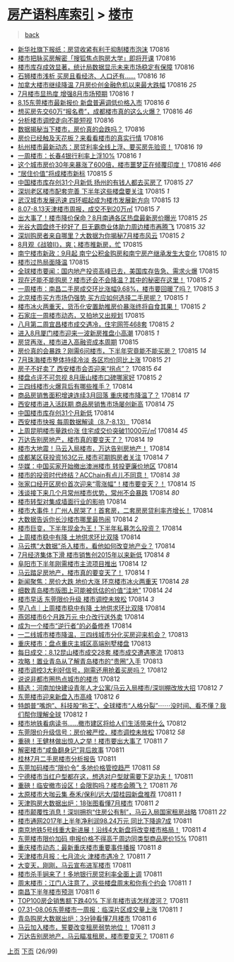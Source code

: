 [房产语料库索引](../../README.md)  > [楼市](楼市.md)
====
> [back](../README.md)

- [新华社旗下报纸：房贷收紧有利于抑制楼市泡沫](http://jkwz.applinzi.com/ittc/7002346567447888912.html#%E6%96%B0%E5%8D%8E%E7%A4%BE%E6%97%97%E4%B8%8B%E6%8A%A5%E7%BA%B8%EF%BC%9A%E6%88%BF%E8%B4%B7%E6%94%B6%E7%B4%A7%E6%9C%89%E5%88%A9%E4%BA%8E%E6%8A%91%E5%88%B6%E6%A5%BC%E5%B8%82%E6%B3%A1%E6%B2%AB) 170816  
- [楼市把脉买房解密「搜狐焦点购房大学」即将开课](http://jkwz.applinzi.com/ittc/7002345536819299345.html#%E6%A5%BC%E5%B8%82%E6%8A%8A%E8%84%89%E4%B9%B0%E6%88%BF%E8%A7%A3%E5%AF%86%E3%80%8C%E6%90%9C%E7%8B%90%E7%84%A6%E7%82%B9%E8%B4%AD%E6%88%BF%E5%A4%A7%E5%AD%A6%E3%80%8D%E5%8D%B3%E5%B0%86%E5%BC%80%E8%AF%BE) 170816  
- [楼市库存成效显著，统计局数据显示未来市场稳定有保障](http://jkwz.applinzi.com/ittc/7002345577399190544.html#%E6%A5%BC%E5%B8%82%E5%BA%93%E5%AD%98%E6%88%90%E6%95%88%E6%98%BE%E8%91%97%EF%BC%8C%E7%BB%9F%E8%AE%A1%E5%B1%80%E6%95%B0%E6%8D%AE%E6%98%BE%E7%A4%BA%E6%9C%AA%E6%9D%A5%E5%B8%82%E5%9C%BA%E7%A8%B3%E5%AE%9A%E6%9C%89%E4%BF%9D%E9%9A%9C) 170816  
- [石狮楼市浅析 买房且看经济、人口还有……](http://jkwz.applinzi.com/ittc/7002341696615220241.html#%E7%9F%B3%E7%8B%AE%E6%A5%BC%E5%B8%82%E6%B5%85%E6%9E%90+%E4%B9%B0%E6%88%BF%E4%B8%94%E7%9C%8B%E7%BB%8F%E6%B5%8E%E3%80%81%E4%BA%BA%E5%8F%A3%E8%BF%98%E6%9C%89%E2%80%A6%E2%80%A6) 170816 *16* 
- [加拿大楼市继续降温 7月房价创金融危机以来最大跌幅](http://jkwz.applinzi.com/ittc/7002341401222972433.html#%E5%8A%A0%E6%8B%BF%E5%A4%A7%E6%A5%BC%E5%B8%82%E7%BB%A7%E7%BB%AD%E9%99%8D%E6%B8%A9+7%E6%9C%88%E6%88%BF%E4%BB%B7%E5%88%9B%E9%87%91%E8%9E%8D%E5%8D%B1%E6%9C%BA%E4%BB%A5%E6%9D%A5%E6%9C%80%E5%A4%A7%E8%B7%8C%E5%B9%85) 170816 *25* 
- [7月楼市显热度 增强8月市场预期](http://jkwz.applinzi.com/ittc/7002336418247214096.html#7%E6%9C%88%E6%A5%BC%E5%B8%82%E6%98%BE%E7%83%AD%E5%BA%A6+%E5%A2%9E%E5%BC%BA8%E6%9C%88%E5%B8%82%E5%9C%BA%E9%A2%84%E6%9C%9F) 170816 *1* 
- [8.15东莞楼市最新报价 新盘普遍调低价格入市](http://jkwz.applinzi.com/ittc/7002336241293722640.html#8.15%E4%B8%9C%E8%8E%9E%E6%A5%BC%E5%B8%82%E6%9C%80%E6%96%B0%E6%8A%A5%E4%BB%B7+%E6%96%B0%E7%9B%98%E6%99%AE%E9%81%8D%E8%B0%83%E4%BD%8E%E4%BB%B7%E6%A0%BC%E5%85%A5%E5%B8%82) 170816 *6* 
- [想买房先交60万“报名费”，成都楼市真的这么火爆？](http://jkwz.applinzi.com/ittc/7002334944557532176.html#%E6%83%B3%E4%B9%B0%E6%88%BF%E5%85%88%E4%BA%A460%E4%B8%87%E2%80%9C%E6%8A%A5%E5%90%8D%E8%B4%B9%E2%80%9D%EF%BC%8C%E6%88%90%E9%83%BD%E6%A5%BC%E5%B8%82%E7%9C%9F%E7%9A%84%E8%BF%99%E4%B9%88%E7%81%AB%E7%88%86%EF%BC%9F) 170816 *46* 
- [分析楼市调控走向不能短视](http://jkwz.applinzi.com/ittc/7002329367399908369.html#%E5%88%86%E6%9E%90%E6%A5%BC%E5%B8%82%E8%B0%83%E6%8E%A7%E8%B5%B0%E5%90%91%E4%B8%8D%E8%83%BD%E7%9F%AD%E8%A7%86) 170816  
- [数据揭秘当下楼市，房价真的会跌吗？](http://jkwz.applinzi.com/ittc/7002326904995316752.html#%E6%95%B0%E6%8D%AE%E6%8F%AD%E7%A7%98%E5%BD%93%E4%B8%8B%E6%A5%BC%E5%B8%82%EF%BC%8C%E6%88%BF%E4%BB%B7%E7%9C%9F%E7%9A%84%E4%BC%9A%E8%B7%8C%E5%90%97%EF%BC%9F) 170816  
- [房价已经触及天花板？来看看楼市的真实行情](http://jkwz.applinzi.com/ittc/7002326904978555921.html#%E6%88%BF%E4%BB%B7%E5%B7%B2%E7%BB%8F%E8%A7%A6%E5%8F%8A%E5%A4%A9%E8%8A%B1%E6%9D%BF%EF%BC%9F%E6%9D%A5%E7%9C%8B%E7%9C%8B%E6%A5%BC%E5%B8%82%E7%9A%84%E7%9C%9F%E5%AE%9E%E8%A1%8C%E6%83%85) 170816  
- [杭州楼市最新动态：房贷利率全线上浮、要买房先验资！](http://jkwz.applinzi.com/ittc/7002315948634407953.html#%E6%9D%AD%E5%B7%9E%E6%A5%BC%E5%B8%82%E6%9C%80%E6%96%B0%E5%8A%A8%E6%80%81%EF%BC%9A%E6%88%BF%E8%B4%B7%E5%88%A9%E7%8E%87%E5%85%A8%E7%BA%BF%E4%B8%8A%E6%B5%AE%E3%80%81%E8%A6%81%E4%B9%B0%E6%88%BF%E5%85%88%E9%AA%8C%E8%B5%84%EF%BC%81) 170816 *19* 
- [一周楼市：长春4银行利率上浮10%](http://jkwz.applinzi.com/ittc/7002093018923140112.html#%E4%B8%80%E5%91%A8%E6%A5%BC%E5%B8%82%EF%BC%9A%E9%95%BF%E6%98%A54%E9%93%B6%E8%A1%8C%E5%88%A9%E7%8E%87%E4%B8%8A%E6%B5%AE10%25) 170816 *1* 
- [这个城市房价30年来暴涨了600倍，楼市噩梦正在倾覆印度！](http://jkwz.applinzi.com/ittc/7002187982013203472.html#%E8%BF%99%E4%B8%AA%E5%9F%8E%E5%B8%82%E6%88%BF%E4%BB%B730%E5%B9%B4%E6%9D%A5%E6%9A%B4%E6%B6%A8%E4%BA%86600%E5%80%8D%EF%BC%8C%E6%A5%BC%E5%B8%82%E5%99%A9%E6%A2%A6%E6%AD%A3%E5%9C%A8%E5%80%BE%E8%A6%86%E5%8D%B0%E5%BA%A6%EF%BC%81) 170816 *466* 
- [“居住价值”将成楼市新标](http://jkwz.applinzi.com/ittc/7002154388276380688.html#%E2%80%9C%E5%B1%85%E4%BD%8F%E4%BB%B7%E5%80%BC%E2%80%9D%E5%B0%86%E6%88%90%E6%A5%BC%E5%B8%82%E6%96%B0%E6%A0%87) 170815 *5* 
- [中国楼市库存创31个月新低 扬州的有钱人都去买房了](http://jkwz.applinzi.com/ittc/7002093936821404689.html#%E4%B8%AD%E5%9B%BD%E6%A5%BC%E5%B8%82%E5%BA%93%E5%AD%98%E5%88%9B31%E4%B8%AA%E6%9C%88%E6%96%B0%E4%BD%8E+%E6%89%AC%E5%B7%9E%E7%9A%84%E6%9C%89%E9%92%B1%E4%BA%BA%E9%83%BD%E5%8E%BB%E4%B9%B0%E6%88%BF%E4%BA%86) 170815 *27* 
- [深圳老区楼市配套完善 下半年这些楼盘要关注](http://jkwz.applinzi.com/ittc/7002086627453961232.html#%E6%B7%B1%E5%9C%B3%E8%80%81%E5%8C%BA%E6%A5%BC%E5%B8%82%E9%85%8D%E5%A5%97%E5%AE%8C%E5%96%84+%E4%B8%8B%E5%8D%8A%E5%B9%B4%E8%BF%99%E4%BA%9B%E6%A5%BC%E7%9B%98%E8%A6%81%E5%85%B3%E6%B3%A8) 170815 *1* 
- [武汉城市发展迅速 四环崛起成为楼市发展新方向](http://jkwz.applinzi.com/ittc/7002084789971321872.html#%E6%AD%A6%E6%B1%89%E5%9F%8E%E5%B8%82%E5%8F%91%E5%B1%95%E8%BF%85%E9%80%9F+%E5%9B%9B%E7%8E%AF%E5%B4%9B%E8%B5%B7%E6%88%90%E4%B8%BA%E6%A5%BC%E5%B8%82%E5%8F%91%E5%B1%95%E6%96%B0%E6%96%B9%E5%90%91) 170815 *13* 
- [8.07-8.13天津楼市周报，成交不到20万㎡](http://jkwz.applinzi.com/ittc/7002068701787194385.html#8.07-8.13%E5%A4%A9%E6%B4%A5%E6%A5%BC%E5%B8%82%E5%91%A8%E6%8A%A5%EF%BC%8C%E6%88%90%E4%BA%A4%E4%B8%8D%E5%88%B020%E4%B8%87%E3%8E%A1) 170815 *7* 
- [出大事了！楼市降价保命？8月南通各区热盘最新房价曝光](http://jkwz.applinzi.com/ittc/7002061215218795536.html#%E5%87%BA%E5%A4%A7%E4%BA%8B%E4%BA%86%EF%BC%81%E6%A5%BC%E5%B8%82%E9%99%8D%E4%BB%B7%E4%BF%9D%E5%91%BD%EF%BC%9F8%E6%9C%88%E5%8D%97%E9%80%9A%E5%90%84%E5%8C%BA%E7%83%AD%E7%9B%98%E6%9C%80%E6%96%B0%E6%88%BF%E4%BB%B7%E6%9B%9D%E5%85%89) 170815 *25* 
- [光谷大圆盘终于挖好了 巨无霸商业体助力周边楼市再腾飞](http://jkwz.applinzi.com/ittc/7002056682728064017.html#%E5%85%89%E8%B0%B7%E5%A4%A7%E5%9C%86%E7%9B%98%E7%BB%88%E4%BA%8E%E6%8C%96%E5%A5%BD%E4%BA%86+%E5%B7%A8%E6%97%A0%E9%9C%B8%E5%95%86%E4%B8%9A%E4%BD%93%E5%8A%A9%E5%8A%9B%E5%91%A8%E8%BE%B9%E6%A5%BC%E5%B8%82%E5%86%8D%E8%85%BE%E9%A3%9E) 170815 *32* 
- [深圳购房者来自哪里？大数据为你揭秘7月楼市风云](http://jkwz.applinzi.com/ittc/7002032961007125521.html#%E6%B7%B1%E5%9C%B3%E8%B4%AD%E6%88%BF%E8%80%85%E6%9D%A5%E8%87%AA%E5%93%AA%E9%87%8C%EF%BC%9F%E5%A4%A7%E6%95%B0%E6%8D%AE%E4%B8%BA%E4%BD%A0%E6%8F%AD%E7%A7%987%E6%9C%88%E6%A5%BC%E5%B8%82%E9%A3%8E%E4%BA%91) 170815 *2* 
- [8月观《战狼Ⅱ》，爽；楼市推新房，忙](http://jkwz.applinzi.com/ittc/7002030140283159568.html#8%E6%9C%88%E8%A7%82%E3%80%8A%E6%88%98%E7%8B%BC%E2%85%A1%E3%80%8B%EF%BC%8C%E7%88%BD%EF%BC%9B%E6%A5%BC%E5%B8%82%E6%8E%A8%E6%96%B0%E6%88%BF%EF%BC%8C%E5%BF%99) 170815  
- [南宁楼市新政：9月起 南宁公积金购房和南宁房产继承发生大变化](http://jkwz.applinzi.com/ittc/7002027952920069136.html#%E5%8D%97%E5%AE%81%E6%A5%BC%E5%B8%82%E6%96%B0%E6%94%BF%EF%BC%9A9%E6%9C%88%E8%B5%B7+%E5%8D%97%E5%AE%81%E5%85%AC%E7%A7%AF%E9%87%91%E8%B4%AD%E6%88%BF%E5%92%8C%E5%8D%97%E5%AE%81%E6%88%BF%E4%BA%A7%E7%BB%A7%E6%89%BF%E5%8F%91%E7%94%9F%E5%A4%A7%E5%8F%98%E5%8C%96) 170815 *10* 
- [楼市过热局面降温](http://jkwz.applinzi.com/ittc/7001998344401191953.html#%E6%A5%BC%E5%B8%82%E8%BF%87%E7%83%AD%E5%B1%80%E9%9D%A2%E9%99%8D%E6%B8%A9) 170815  
- [全球楼市要闻：国内地产投资高峰已去，美国库存告急、需求火爆](http://jkwz.applinzi.com/ittc/7001997180276311056.html#%E5%85%A8%E7%90%83%E6%A5%BC%E5%B8%82%E8%A6%81%E9%97%BB%EF%BC%9A%E5%9B%BD%E5%86%85%E5%9C%B0%E4%BA%A7%E6%8A%95%E8%B5%84%E9%AB%98%E5%B3%B0%E5%B7%B2%E5%8E%BB%EF%BC%8C%E7%BE%8E%E5%9B%BD%E5%BA%93%E5%AD%98%E5%91%8A%E6%80%A5%E3%80%81%E9%9C%80%E6%B1%82%E7%81%AB%E7%88%86) 170815  
- [现在还能不能购房？楼市还会不会降温？其中的秘密在这里！](http://jkwz.applinzi.com/ittc/7001990956134695952.html#%E7%8E%B0%E5%9C%A8%E8%BF%98%E8%83%BD%E4%B8%8D%E8%83%BD%E8%B4%AD%E6%88%BF%EF%BC%9F%E6%A5%BC%E5%B8%82%E8%BF%98%E4%BC%9A%E4%B8%8D%E4%BC%9A%E9%99%8D%E6%B8%A9%EF%BC%9F%E5%85%B6%E4%B8%AD%E7%9A%84%E7%A7%98%E5%AF%86%E5%9C%A8%E8%BF%99%E9%87%8C%EF%BC%81) 170815 *2* 
- [一周楼市：南昌二手房成交环比涨幅9.68%，楼市要回暖了吗？](http://jkwz.applinzi.com/ittc/7001970475851596816.html#%E4%B8%80%E5%91%A8%E6%A5%BC%E5%B8%82%EF%BC%9A%E5%8D%97%E6%98%8C%E4%BA%8C%E6%89%8B%E6%88%BF%E6%88%90%E4%BA%A4%E7%8E%AF%E6%AF%94%E6%B6%A8%E5%B9%859.68%25%EF%BC%8C%E6%A5%BC%E5%B8%82%E8%A6%81%E5%9B%9E%E6%9A%96%E4%BA%86%E5%90%97%EF%BC%9F) 170815 *3* 
- [北京楼市买方市场仍强势 买方应如何选择二手房呢？](http://jkwz.applinzi.com/ittc/7001968204073927696.html#%E5%8C%97%E4%BA%AC%E6%A5%BC%E5%B8%82%E4%B9%B0%E6%96%B9%E5%B8%82%E5%9C%BA%E4%BB%8D%E5%BC%BA%E5%8A%BF+%E4%B9%B0%E6%96%B9%E5%BA%94%E5%A6%82%E4%BD%95%E9%80%89%E6%8B%A9%E4%BA%8C%E6%89%8B%E6%88%BF%E5%91%A2%EF%BC%9F) 170815 *1* 
- [楼市冰火两重天，货币化安置助推房价暴涨终将自食其果！](http://jkwz.applinzi.com/ittc/7001967957536932881.html#%E6%A5%BC%E5%B8%82%E5%86%B0%E7%81%AB%E4%B8%A4%E9%87%8D%E5%A4%A9%EF%BC%8C%E8%B4%A7%E5%B8%81%E5%8C%96%E5%AE%89%E7%BD%AE%E5%8A%A9%E6%8E%A8%E6%88%BF%E4%BB%B7%E6%9A%B4%E6%B6%A8%E7%BB%88%E5%B0%86%E8%87%AA%E9%A3%9F%E5%85%B6%E6%9E%9C%EF%BC%81) 170815 *2* 
- [石家庄一周楼市动态，又拍地又出规划](http://jkwz.applinzi.com/ittc/7001966934772679696.html#%E7%9F%B3%E5%AE%B6%E5%BA%84%E4%B8%80%E5%91%A8%E6%A5%BC%E5%B8%82%E5%8A%A8%E6%80%81%EF%BC%8C%E5%8F%88%E6%8B%8D%E5%9C%B0%E5%8F%88%E5%87%BA%E8%A7%84%E5%88%92) 170815  
- [八月第二周宜昌楼市成交遇冷，住宅网签468套](http://jkwz.applinzi.com/ittc/7001960006839436305.html#%E5%85%AB%E6%9C%88%E7%AC%AC%E4%BA%8C%E5%91%A8%E5%AE%9C%E6%98%8C%E6%A5%BC%E5%B8%82%E6%88%90%E4%BA%A4%E9%81%87%E5%86%B7%EF%BC%8C%E4%BD%8F%E5%AE%85%E7%BD%91%E7%AD%BE468%E5%A5%97) 170815 *2* 
- [进入8月厦门楼市迎来一波新房推盘小高潮](http://jkwz.applinzi.com/ittc/7001959766707143696.html#%E8%BF%9B%E5%85%A58%E6%9C%88%E5%8E%A6%E9%97%A8%E6%A5%BC%E5%B8%82%E8%BF%8E%E6%9D%A5%E4%B8%80%E6%B3%A2%E6%96%B0%E6%88%BF%E6%8E%A8%E7%9B%98%E5%B0%8F%E9%AB%98%E6%BD%AE) 170815 *1* 
- [房贷再涨，楼市进入高融资成本周期](http://jkwz.applinzi.com/ittc/7001959644275409936.html#%E6%88%BF%E8%B4%B7%E5%86%8D%E6%B6%A8%EF%BC%8C%E6%A5%BC%E5%B8%82%E8%BF%9B%E5%85%A5%E9%AB%98%E8%9E%8D%E8%B5%84%E6%88%90%E6%9C%AC%E5%91%A8%E6%9C%9F) 170815  
- [房价真的会暴跌？刚需6问楼市，下半年究竟能不能买房？](http://jkwz.applinzi.com/ittc/7001924889672680464.html#%E6%88%BF%E4%BB%B7%E7%9C%9F%E7%9A%84%E4%BC%9A%E6%9A%B4%E8%B7%8C%EF%BC%9F%E5%88%9A%E9%9C%806%E9%97%AE%E6%A5%BC%E5%B8%82%EF%BC%8C%E4%B8%8B%E5%8D%8A%E5%B9%B4%E7%A9%B6%E7%AB%9F%E8%83%BD%E4%B8%8D%E8%83%BD%E4%B9%B0%E6%88%BF%EF%BC%9F) 170815 *14* 
- [7月珠海楼市整体持续冷淡 各区均价同比上涨](http://jkwz.applinzi.com/ittc/7001920317768074256.html#7%E6%9C%88%E7%8F%A0%E6%B5%B7%E6%A5%BC%E5%B8%82%E6%95%B4%E4%BD%93%E6%8C%81%E7%BB%AD%E5%86%B7%E6%B7%A1+%E5%90%84%E5%8C%BA%E5%9D%87%E4%BB%B7%E5%90%8C%E6%AF%94%E4%B8%8A%E6%B6%A8) 170815 *21* 
- [房子不好卖了 西安楼市会否迎来“拐点”？](http://jkwz.applinzi.com/ittc/7001839559607059472.html#%E6%88%BF%E5%AD%90%E4%B8%8D%E5%A5%BD%E5%8D%96%E4%BA%86+%E8%A5%BF%E5%AE%89%E6%A5%BC%E5%B8%82%E4%BC%9A%E5%90%A6%E8%BF%8E%E6%9D%A5%E2%80%9C%E6%8B%90%E7%82%B9%E2%80%9D%EF%BC%9F) 170815 *64* 
- [楼盘点评不可忽视 8月唐山楼市口碑哪家好](http://jkwz.applinzi.com/ittc/7001811944397603857.html#%E6%A5%BC%E7%9B%98%E7%82%B9%E8%AF%84%E4%B8%8D%E5%8F%AF%E5%BF%BD%E8%A7%86+8%E6%9C%88%E5%94%90%E5%B1%B1%E6%A5%BC%E5%B8%82%E5%8F%A3%E7%A2%91%E5%93%AA%E5%AE%B6%E5%A5%BD) 170815 *2* 
- [三四线楼市火爆背后有哪些推手？](http://jkwz.applinzi.com/ittc/7001797681637491729.html#%E4%B8%89%E5%9B%9B%E7%BA%BF%E6%A5%BC%E5%B8%82%E7%81%AB%E7%88%86%E8%83%8C%E5%90%8E%E6%9C%89%E5%93%AA%E4%BA%9B%E6%8E%A8%E6%89%8B%EF%BC%9F) 170814  
- [商品房销售面积增速连续3月回落 重庆楼市降温了？](http://jkwz.applinzi.com/ittc/7001781140988625937.html#%E5%95%86%E5%93%81%E6%88%BF%E9%94%80%E5%94%AE%E9%9D%A2%E7%A7%AF%E5%A2%9E%E9%80%9F%E8%BF%9E%E7%BB%AD3%E6%9C%88%E5%9B%9E%E8%90%BD+%E9%87%8D%E5%BA%86%E6%A5%BC%E5%B8%82%E9%99%8D%E6%B8%A9%E4%BA%86%EF%BC%9F) 170814 *17* 
- [西安楼市进入活跃期 商品房销售市场屡创新高](http://jkwz.applinzi.com/ittc/7001778503098565649.html#%E8%A5%BF%E5%AE%89%E6%A5%BC%E5%B8%82%E8%BF%9B%E5%85%A5%E6%B4%BB%E8%B7%83%E6%9C%9F+%E5%95%86%E5%93%81%E6%88%BF%E9%94%80%E5%94%AE%E5%B8%82%E5%9C%BA%E5%B1%A1%E5%88%9B%E6%96%B0%E9%AB%98) 170814 *75* 
- [中国楼市库存创31个月新低](http://jkwz.applinzi.com/ittc/7001760998137267216.html#%E4%B8%AD%E5%9B%BD%E6%A5%BC%E5%B8%82%E5%BA%93%E5%AD%98%E5%88%9B31%E4%B8%AA%E6%9C%88%E6%96%B0%E4%BD%8E) 170814  
- [西安楼市快报 每周数据解读（8.7-8.13）](http://jkwz.applinzi.com/ittc/7001730133369816081.html#%E8%A5%BF%E5%AE%89%E6%A5%BC%E5%B8%82%E5%BF%AB%E6%8A%A5+%E6%AF%8F%E5%91%A8%E6%95%B0%E6%8D%AE%E8%A7%A3%E8%AF%BB%EF%BC%888.7-8.13%EF%BC%89) 170814  
- [上周昆明楼市量跌价涨 住宅成交价突破11000元/㎡](http://jkwz.applinzi.com/ittc/7001715805967090704.html#%E4%B8%8A%E5%91%A8%E6%98%86%E6%98%8E%E6%A5%BC%E5%B8%82%E9%87%8F%E8%B7%8C%E4%BB%B7%E6%B6%A8+%E4%BD%8F%E5%AE%85%E6%88%90%E4%BA%A4%E4%BB%B7%E7%AA%81%E7%A0%B411000%E5%85%83%2F%E3%8E%A1) 170814 *45* 
- [万达告别房地产，楼市真的要变天了？](http://jkwz.applinzi.com/ittc/7001712725376631825.html#%E4%B8%87%E8%BE%BE%E5%91%8A%E5%88%AB%E6%88%BF%E5%9C%B0%E4%BA%A7%EF%BC%8C%E6%A5%BC%E5%B8%82%E7%9C%9F%E7%9A%84%E8%A6%81%E5%8F%98%E5%A4%A9%E4%BA%86%EF%BC%9F) 170814 *19* 
- [楼市大地震！马云入局楼市，万达告别房地产！](http://jkwz.applinzi.com/ittc/7001709917059417104.html#%E6%A5%BC%E5%B8%82%E5%A4%A7%E5%9C%B0%E9%9C%87%EF%BC%81%E9%A9%AC%E4%BA%91%E5%85%A5%E5%B1%80%E6%A5%BC%E5%B8%82%EF%BC%8C%E4%B8%87%E8%BE%BE%E5%91%8A%E5%88%AB%E6%88%BF%E5%9C%B0%E4%BA%A7%EF%BC%81) 170814  
- [成都某区获投资163亿元 楼市可期购房者关注](http://jkwz.applinzi.com/ittc/7001705542710723600.html#%E6%88%90%E9%83%BD%E6%9F%90%E5%8C%BA%E8%8E%B7%E6%8A%95%E8%B5%84163%E4%BA%BF%E5%85%83+%E6%A5%BC%E5%B8%82%E5%8F%AF%E6%9C%9F%E8%B4%AD%E6%88%BF%E8%80%85%E5%85%B3%E6%B3%A8) 170814 *7* 
- [华媒：中国买家开始撤出澳洲楼市 转投更廉价地区](http://jkwz.applinzi.com/ittc/7001702362832700432.html#%E5%8D%8E%E5%AA%92%EF%BC%9A%E4%B8%AD%E5%9B%BD%E4%B9%B0%E5%AE%B6%E5%BC%80%E5%A7%8B%E6%92%A4%E5%87%BA%E6%BE%B3%E6%B4%B2%E6%A5%BC%E5%B8%82+%E8%BD%AC%E6%8A%95%E6%9B%B4%E5%BB%89%E4%BB%B7%E5%9C%B0%E5%8C%BA) 170814  
- [楼市的投资时代终结？ACChain有点儿不同意！](http://jkwz.applinzi.com/ittc/7001698668800115729.html#%E6%A5%BC%E5%B8%82%E7%9A%84%E6%8A%95%E8%B5%84%E6%97%B6%E4%BB%A3%E7%BB%88%E7%BB%93%EF%BC%9FACChain%E6%9C%89%E7%82%B9%E5%84%BF%E4%B8%8D%E5%90%8C%E6%84%8F%EF%BC%81) 170814 *38* 
- [张家口经开区房价首次迎来“零涨幅”！楼市要变天？！](http://jkwz.applinzi.com/ittc/7001698473387492368.html#%E5%BC%A0%E5%AE%B6%E5%8F%A3%E7%BB%8F%E5%BC%80%E5%8C%BA%E6%88%BF%E4%BB%B7%E9%A6%96%E6%AC%A1%E8%BF%8E%E6%9D%A5%E2%80%9C%E9%9B%B6%E6%B6%A8%E5%B9%85%E2%80%9D%EF%BC%81%E6%A5%BC%E5%B8%82%E8%A6%81%E5%8F%98%E5%A4%A9%EF%BC%9F%EF%BC%81) 170814 *15* 
- [浅谈接下来几个月常州楼市优势，常州不会暴跌](http://jkwz.applinzi.com/ittc/7001696049557931025.html#%E6%B5%85%E8%B0%88%E6%8E%A5%E4%B8%8B%E6%9D%A5%E5%87%A0%E4%B8%AA%E6%9C%88%E5%B8%B8%E5%B7%9E%E6%A5%BC%E5%B8%82%E4%BC%98%E5%8A%BF%EF%BC%8C%E5%B8%B8%E5%B7%9E%E4%B8%8D%E4%BC%9A%E6%9A%B4%E8%B7%8C) 170814 *80* 
- [楼市转型对集成墙面行业的影响](http://jkwz.applinzi.com/ittc/7001689153035830288.html#%E6%A5%BC%E5%B8%82%E8%BD%AC%E5%9E%8B%E5%AF%B9%E9%9B%86%E6%88%90%E5%A2%99%E9%9D%A2%E8%A1%8C%E4%B8%9A%E7%9A%84%E5%BD%B1%E5%93%8D) 170814  
- [楼市大事件！广州人民哭了！首套房，二套房房贷利率齐增长！](http://jkwz.applinzi.com/ittc/7001677928520483856.html#%E6%A5%BC%E5%B8%82%E5%A4%A7%E4%BA%8B%E4%BB%B6%EF%BC%81%E5%B9%BF%E5%B7%9E%E4%BA%BA%E6%B0%91%E5%93%AD%E4%BA%86%EF%BC%81%E9%A6%96%E5%A5%97%E6%88%BF%EF%BC%8C%E4%BA%8C%E5%A5%97%E6%88%BF%E6%88%BF%E8%B4%B7%E5%88%A9%E7%8E%87%E9%BD%90%E5%A2%9E%E9%95%BF%EF%BC%81) 170814  
- [大数据告诉你长沙楼市哪里最热闹](http://jkwz.applinzi.com/ittc/7001674054891996176.html#%E5%A4%A7%E6%95%B0%E6%8D%AE%E5%91%8A%E8%AF%89%E4%BD%A0%E9%95%BF%E6%B2%99%E6%A5%BC%E5%B8%82%E5%93%AA%E9%87%8C%E6%9C%80%E7%83%AD%E9%97%B9) 170814 *2* 
- [楼市巨变，下半年现金为王！下半年私募怎么投资？](http://jkwz.applinzi.com/ittc/7001671078278333457.html#%E6%A5%BC%E5%B8%82%E5%B7%A8%E5%8F%98%EF%BC%8C%E4%B8%8B%E5%8D%8A%E5%B9%B4%E7%8E%B0%E9%87%91%E4%B8%BA%E7%8E%8B%EF%BC%81%E4%B8%8B%E5%8D%8A%E5%B9%B4%E7%A7%81%E5%8B%9F%E6%80%8E%E4%B9%88%E6%8A%95%E8%B5%84%EF%BC%9F) 170814  
- [上周楼市稳中有降 土地供求环比双降](http://jkwz.applinzi.com/ittc/7001656211018351633.html#%E4%B8%8A%E5%91%A8%E6%A5%BC%E5%B8%82%E7%A8%B3%E4%B8%AD%E6%9C%89%E9%99%8D+%E5%9C%9F%E5%9C%B0%E4%BE%9B%E6%B1%82%E7%8E%AF%E6%AF%94%E5%8F%8C%E9%99%8D) 170814  
- [马云携“大数据”杀入楼市，看他如何改变地产业？](http://jkwz.applinzi.com/ittc/7001646947184935952.html#%E9%A9%AC%E4%BA%91%E6%90%BA%E2%80%9C%E5%A4%A7%E6%95%B0%E6%8D%AE%E2%80%9D%E6%9D%80%E5%85%A5%E6%A5%BC%E5%B8%82%EF%BC%8C%E7%9C%8B%E4%BB%96%E5%A6%82%E4%BD%95%E6%94%B9%E5%8F%98%E5%9C%B0%E4%BA%A7%E4%B8%9A%EF%BC%9F) 170814  
- [7月经济集体下滑 楼市销售创2015年以来新低](http://jkwz.applinzi.com/ittc/7001636579372958736.html#7%E6%9C%88%E7%BB%8F%E6%B5%8E%E9%9B%86%E4%BD%93%E4%B8%8B%E6%BB%91+%E6%A5%BC%E5%B8%82%E9%94%80%E5%94%AE%E5%88%9B2015%E5%B9%B4%E4%BB%A5%E6%9D%A5%E6%96%B0%E4%BD%8E) 170814 *8* 
- [阜阳市下半年刚需楼市主流项目推出](http://jkwz.applinzi.com/ittc/7001609847945298961.html#%E9%98%9C%E9%98%B3%E5%B8%82%E4%B8%8B%E5%8D%8A%E5%B9%B4%E5%88%9A%E9%9C%80%E6%A5%BC%E5%B8%82%E4%B8%BB%E6%B5%81%E9%A1%B9%E7%9B%AE%E6%8E%A8%E5%87%BA) 170814 *12* 
- [马云踏足房地产，楼市真的要变天了！](http://jkwz.applinzi.com/ittc/7001621570936898576.html#%E9%A9%AC%E4%BA%91%E8%B8%8F%E8%B6%B3%E6%88%BF%E5%9C%B0%E4%BA%A7%EF%BC%8C%E6%A5%BC%E5%B8%82%E7%9C%9F%E7%9A%84%E8%A6%81%E5%8F%98%E5%A4%A9%E4%BA%86%EF%BC%81) 170814 *1* 
- [新闻聚焦：房价大跌 地价大涨 环京楼市冰火两重天](http://jkwz.applinzi.com/ittc/7001614769214456848.html#%E6%96%B0%E9%97%BB%E8%81%9A%E7%84%A6%EF%BC%9A%E6%88%BF%E4%BB%B7%E5%A4%A7%E8%B7%8C+%E5%9C%B0%E4%BB%B7%E5%A4%A7%E6%B6%A8+%E7%8E%AF%E4%BA%AC%E6%A5%BC%E5%B8%82%E5%86%B0%E7%81%AB%E4%B8%A4%E9%87%8D%E5%A4%A9) 170814 *28* 
- [细数青岛楼市版图上可能被低估的价值“洼地”](http://jkwz.applinzi.com/ittc/7001612960437634065.html#%E7%BB%86%E6%95%B0%E9%9D%92%E5%B2%9B%E6%A5%BC%E5%B8%82%E7%89%88%E5%9B%BE%E4%B8%8A%E5%8F%AF%E8%83%BD%E8%A2%AB%E4%BD%8E%E4%BC%B0%E7%9A%84%E4%BB%B7%E5%80%BC%E2%80%9C%E6%B4%BC%E5%9C%B0%E2%80%9D) 170814 *24* 
- [楼市早话 东莞限价升级 楼市调控未放松](http://jkwz.applinzi.com/ittc/7001608718557643793.html#%E6%A5%BC%E5%B8%82%E6%97%A9%E8%AF%9D+%E4%B8%9C%E8%8E%9E%E9%99%90%E4%BB%B7%E5%8D%87%E7%BA%A7+%E6%A5%BC%E5%B8%82%E8%B0%83%E6%8E%A7%E6%9C%AA%E6%94%BE%E6%9D%BE) 170814 *3* 
- [早八点｜上周楼市稳中有降 土地供求环比双降](http://jkwz.applinzi.com/ittc/7001605554324374544.html#%E6%97%A9%E5%85%AB%E7%82%B9%EF%BD%9C%E4%B8%8A%E5%91%A8%E6%A5%BC%E5%B8%82%E7%A8%B3%E4%B8%AD%E6%9C%89%E9%99%8D+%E5%9C%9F%E5%9C%B0%E4%BE%9B%E6%B1%82%E7%8E%AF%E6%AF%94%E5%8F%8C%E9%99%8D) 170814  
- [燕郊楼市6个月跌万元 中介改行送外卖](http://jkwz.applinzi.com/ittc/7001586031894479888.html#%E7%87%95%E9%83%8A%E6%A5%BC%E5%B8%826%E4%B8%AA%E6%9C%88%E8%B7%8C%E4%B8%87%E5%85%83+%E4%B8%AD%E4%BB%8B%E6%94%B9%E8%A1%8C%E9%80%81%E5%A4%96%E5%8D%96) 170814  
- [成为一个楼市“逆行者“的必备修养](http://jkwz.applinzi.com/ittc/7001584782356775952.html#%E6%88%90%E4%B8%BA%E4%B8%80%E4%B8%AA%E6%A5%BC%E5%B8%82%E2%80%9C%E9%80%86%E8%A1%8C%E8%80%85%E2%80%9C%E7%9A%84%E5%BF%85%E5%A4%87%E4%BF%AE%E5%85%BB) 170814  
- [一二线城市楼市降温，三四线城市分化买房迎来机会？](http://jkwz.applinzi.com/ittc/7001396530408588305.html#%E4%B8%80%E4%BA%8C%E7%BA%BF%E5%9F%8E%E5%B8%82%E6%A5%BC%E5%B8%82%E9%99%8D%E6%B8%A9%EF%BC%8C%E4%B8%89%E5%9B%9B%E7%BA%BF%E5%9F%8E%E5%B8%82%E5%88%86%E5%8C%96%E4%B9%B0%E6%88%BF%E8%BF%8E%E6%9D%A5%E6%9C%BA%E4%BC%9A%EF%BC%9F) 170813  
- [重庆楼市：盘点重庆主城区高端别墅楼盘](http://jkwz.applinzi.com/ittc/7001315283774735376.html#%E9%87%8D%E5%BA%86%E6%A5%BC%E5%B8%82%EF%BC%9A%E7%9B%98%E7%82%B9%E9%87%8D%E5%BA%86%E4%B8%BB%E5%9F%8E%E5%8C%BA%E9%AB%98%E7%AB%AF%E5%88%AB%E5%A2%85%E6%A5%BC%E7%9B%98) 170813  
- [每日成交：8.12昆山楼市成交28套 楼市成交遭遇寒流](http://jkwz.applinzi.com/ittc/7001177972621706256.html#%E6%AF%8F%E6%97%A5%E6%88%90%E4%BA%A4%EF%BC%9A8.12%E6%98%86%E5%B1%B1%E6%A5%BC%E5%B8%82%E6%88%90%E4%BA%A428%E5%A5%97+%E6%A5%BC%E5%B8%82%E6%88%90%E4%BA%A4%E9%81%AD%E9%81%87%E5%AF%92%E6%B5%81) 170813  
- [攻略！置业青岛从了解青岛楼市的“贵圈”入手](http://jkwz.applinzi.com/ittc/7001070581561426961.html#%E6%94%BB%E7%95%A5%EF%BC%81%E7%BD%AE%E4%B8%9A%E9%9D%92%E5%B2%9B%E4%BB%8E%E4%BA%86%E8%A7%A3%E9%9D%92%E5%B2%9B%E6%A5%BC%E5%B8%82%E7%9A%84%E2%80%9C%E8%B4%B5%E5%9C%88%E2%80%9D%E5%85%A5%E6%89%8B) 170813  
- [楼市调控3大利好信号，刚需还用抢着买房吗？](http://jkwz.applinzi.com/ittc/7001054815302714384.html#%E6%A5%BC%E5%B8%82%E8%B0%83%E6%8E%A73%E5%A4%A7%E5%88%A9%E5%A5%BD%E4%BF%A1%E5%8F%B7%EF%BC%8C%E5%88%9A%E9%9C%80%E8%BF%98%E7%94%A8%E6%8A%A2%E7%9D%80%E4%B9%B0%E6%88%BF%E5%90%97%EF%BC%9F) 170812  
- [说说非都市圈热点城市的楼市](http://jkwz.applinzi.com/ittc/7001047153013949456.html#%E8%AF%B4%E8%AF%B4%E9%9D%9E%E9%83%BD%E5%B8%82%E5%9C%88%E7%83%AD%E7%82%B9%E5%9F%8E%E5%B8%82%E7%9A%84%E6%A5%BC%E5%B8%82) 170812  
- [精选：河南加快建设青年人才公寓/马云入局楼市/深圳棚改放大招](http://jkwz.applinzi.com/ittc/7000893560587813905.html#%E7%B2%BE%E9%80%89%EF%BC%9A%E6%B2%B3%E5%8D%97%E5%8A%A0%E5%BF%AB%E5%BB%BA%E8%AE%BE%E9%9D%92%E5%B9%B4%E4%BA%BA%E6%89%8D%E5%85%AC%E5%AF%93%2F%E9%A9%AC%E4%BA%91%E5%85%A5%E5%B1%80%E6%A5%BC%E5%B8%82%2F%E6%B7%B1%E5%9C%B3%E6%A3%9A%E6%94%B9%E6%94%BE%E5%A4%A7%E6%8B%9B) 170812 *7* 
- [东莞楼市迎来新盘入市高峰](http://jkwz.applinzi.com/ittc/7000841905381049360.html#%E4%B8%9C%E8%8E%9E%E6%A5%BC%E5%B8%82%E8%BF%8E%E6%9D%A5%E6%96%B0%E7%9B%98%E5%85%A5%E5%B8%82%E9%AB%98%E5%B3%B0) 170812 *6* 
- [特朗普“嘴炮”、科技股“称王”、全球楼市“人格分裂”⋯⋯没时间、看不懂？我们帮你理解全球](http://jkwz.applinzi.com/ittc/7000831026954503185.html#%E7%89%B9%E6%9C%97%E6%99%AE%E2%80%9C%E5%98%B4%E7%82%AE%E2%80%9D%E3%80%81%E7%A7%91%E6%8A%80%E8%82%A1%E2%80%9C%E7%A7%B0%E7%8E%8B%E2%80%9D%E3%80%81%E5%85%A8%E7%90%83%E6%A5%BC%E5%B8%82%E2%80%9C%E4%BA%BA%E6%A0%BC%E5%88%86%E8%A3%82%E2%80%9D%E2%8B%AF%E2%8B%AF%E6%B2%A1%E6%97%B6%E9%97%B4%E3%80%81%E7%9C%8B%E4%B8%8D%E6%87%82%EF%BC%9F%E6%88%91%E4%BB%AC%E5%B8%AE%E4%BD%A0%E7%90%86%E8%A7%A3%E5%85%A8%E7%90%83) 170812 *1* 
- [楼市地铁看病读书……撤市建区将给人们生活带来什么](http://jkwz.applinzi.com/ittc/7000809824638731281.html#%E6%A5%BC%E5%B8%82%E5%9C%B0%E9%93%81%E7%9C%8B%E7%97%85%E8%AF%BB%E4%B9%A6%E2%80%A6%E2%80%A6%E6%92%A4%E5%B8%82%E5%BB%BA%E5%8C%BA%E5%B0%86%E7%BB%99%E4%BA%BA%E4%BB%AC%E7%94%9F%E6%B4%BB%E5%B8%A6%E6%9D%A5%E4%BB%80%E4%B9%88) 170812  
- [东莞限价升级信号：房价被严控，楼市调控未放松](http://jkwz.applinzi.com/ittc/7000793850917159952.html#%E4%B8%9C%E8%8E%9E%E9%99%90%E4%BB%B7%E5%8D%87%E7%BA%A7%E4%BF%A1%E5%8F%B7%EF%BC%9A%E6%88%BF%E4%BB%B7%E8%A2%AB%E4%B8%A5%E6%8E%A7%EF%BC%8C%E6%A5%BC%E5%B8%82%E8%B0%83%E6%8E%A7%E6%9C%AA%E6%94%BE%E6%9D%BE) 170812 *58* 
- [重磅！王健林做出惊人之举！楼市要出大事了](http://jkwz.applinzi.com/ittc/7000629178079380496.html#%E9%87%8D%E7%A3%85%EF%BC%81%E7%8E%8B%E5%81%A5%E6%9E%97%E5%81%9A%E5%87%BA%E6%83%8A%E4%BA%BA%E4%B9%8B%E4%B8%BE%EF%BC%81%E6%A5%BC%E5%B8%82%E8%A6%81%E5%87%BA%E5%A4%A7%E4%BA%8B%E4%BA%86) 170811 *7* 
- [解密楼市“咸鱼翻身记”背后故事](http://jkwz.applinzi.com/ittc/7000620377733334033.html#%E8%A7%A3%E5%AF%86%E6%A5%BC%E5%B8%82%E2%80%9C%E5%92%B8%E9%B1%BC%E7%BF%BB%E8%BA%AB%E8%AE%B0%E2%80%9D%E8%83%8C%E5%90%8E%E6%95%85%E4%BA%8B) 170811  
- [桂林7月二手房楼市分析报告](http://jkwz.applinzi.com/ittc/7000617148186362896.html#%E6%A1%82%E6%9E%977%E6%9C%88%E4%BA%8C%E6%89%8B%E6%88%BF%E6%A5%BC%E5%B8%82%E5%88%86%E6%9E%90%E6%8A%A5%E5%91%8A) 170811  
- [东莞加码楼市“限价令” 多地价格管控趋严](http://jkwz.applinzi.com/ittc/7000615013281432592.html#%E4%B8%9C%E8%8E%9E%E5%8A%A0%E7%A0%81%E6%A5%BC%E5%B8%82%E2%80%9C%E9%99%90%E4%BB%B7%E4%BB%A4%E2%80%9D+%E5%A4%9A%E5%9C%B0%E4%BB%B7%E6%A0%BC%E7%AE%A1%E6%8E%A7%E8%B6%8B%E4%B8%A5) 170811 *58* 
- [宁德楼市当红户型都在这，想选对户型就需要下足功夫！](http://jkwz.applinzi.com/ittc/7000603887671968785.html#%E5%AE%81%E5%BE%B7%E6%A5%BC%E5%B8%82%E5%BD%93%E7%BA%A2%E6%88%B7%E5%9E%8B%E9%83%BD%E5%9C%A8%E8%BF%99%EF%BC%8C%E6%83%B3%E9%80%89%E5%AF%B9%E6%88%B7%E5%9E%8B%E5%B0%B1%E9%9C%80%E8%A6%81%E4%B8%8B%E8%B6%B3%E5%8A%9F%E5%A4%AB%EF%BC%81) 170811  
- [重磅！临安撤市设区！会限购吗？楼市会腾飞？](http://jkwz.applinzi.com/ittc/7000598178502804496.html#%E9%87%8D%E7%A3%85%EF%BC%81%E4%B8%B4%E5%AE%89%E6%92%A4%E5%B8%82%E8%AE%BE%E5%8C%BA%EF%BC%81%E4%BC%9A%E9%99%90%E8%B4%AD%E5%90%97%EF%BC%9F%E6%A5%BC%E5%B8%82%E4%BC%9A%E8%85%BE%E9%A3%9E%EF%BC%9F) 170811 *76* 
- [太原楼市大咖云集 泰禾/保利/远大/碧桂园新盘推荐](http://jkwz.applinzi.com/ittc/7000592090558628880.html#%E5%A4%AA%E5%8E%9F%E6%A5%BC%E5%B8%82%E5%A4%A7%E5%92%96%E4%BA%91%E9%9B%86+%E6%B3%B0%E7%A6%BE%2F%E4%BF%9D%E5%88%A9%2F%E8%BF%9C%E5%A4%A7%2F%E7%A2%A7%E6%A1%82%E5%9B%AD%E6%96%B0%E7%9B%98%E6%8E%A8%E8%8D%90) 170811 *1* 
- [天津购房大数据出炉：18张图看懂7月楼市](http://jkwz.applinzi.com/ittc/7000589250679276560.html#%E5%A4%A9%E6%B4%A5%E8%B4%AD%E6%88%BF%E5%A4%A7%E6%95%B0%E6%8D%AE%E5%87%BA%E7%82%89%EF%BC%9A18%E5%BC%A0%E5%9B%BE%E7%9C%8B%E6%87%827%E6%9C%88%E6%A5%BC%E5%B8%82) 170811 *2* 
- [楼市颠覆性消息！深圳拥抱“住房公有制”，马云入局国家租房战略](http://jkwz.applinzi.com/ittc/7000586569160066065.html#%E6%A5%BC%E5%B8%82%E9%A2%A0%E8%A6%86%E6%80%A7%E6%B6%88%E6%81%AF%EF%BC%81%E6%B7%B1%E5%9C%B3%E6%8B%A5%E6%8A%B1%E2%80%9C%E4%BD%8F%E6%88%BF%E5%85%AC%E6%9C%89%E5%88%B6%E2%80%9D%EF%BC%8C%E9%A9%AC%E4%BA%91%E5%85%A5%E5%B1%80%E5%9B%BD%E5%AE%B6%E7%A7%9F%E6%88%BF%E6%88%98%E7%95%A5) 170811 *22* 
- [楼市通网2017年上半年净利润98.24万元 同比下降逾7成](http://jkwz.applinzi.com/ittc/7000586086123062288.html#%E6%A5%BC%E5%B8%82%E9%80%9A%E7%BD%912017%E5%B9%B4%E4%B8%8A%E5%8D%8A%E5%B9%B4%E5%87%80%E5%88%A9%E6%B6%A698.24%E4%B8%87%E5%85%83+%E5%90%8C%E6%AF%94%E4%B8%8B%E9%99%8D%E9%80%BE7%E6%88%90) 170811  
- [南京地铁5号线重大新进展！沿线4大新盘将改变楼市格局！](http://jkwz.applinzi.com/ittc/7000578281525740561.html#%E5%8D%97%E4%BA%AC%E5%9C%B0%E9%93%815%E5%8F%B7%E7%BA%BF%E9%87%8D%E5%A4%A7%E6%96%B0%E8%BF%9B%E5%B1%95%EF%BC%81%E6%B2%BF%E7%BA%BF4%E5%A4%A7%E6%96%B0%E7%9B%98%E5%B0%86%E6%94%B9%E5%8F%98%E6%A5%BC%E5%B8%82%E6%A0%BC%E5%B1%80%EF%BC%81) 170811 *4* 
- [东莞楼市限价加码 申报价格不得高于周边同类型商品房价15%](http://jkwz.applinzi.com/ittc/7000572525069992977.html#%E4%B8%9C%E8%8E%9E%E6%A5%BC%E5%B8%82%E9%99%90%E4%BB%B7%E5%8A%A0%E7%A0%81+%E7%94%B3%E6%8A%A5%E4%BB%B7%E6%A0%BC%E4%B8%8D%E5%BE%97%E9%AB%98%E4%BA%8E%E5%91%A8%E8%BE%B9%E5%90%8C%E7%B1%BB%E5%9E%8B%E5%95%86%E5%93%81%E6%88%BF%E4%BB%B715%25) 170811  
- [重庆楼市动态：最新重庆楼市重要事件播报](http://jkwz.applinzi.com/ittc/7000566515580273681.html#%E9%87%8D%E5%BA%86%E6%A5%BC%E5%B8%82%E5%8A%A8%E6%80%81%EF%BC%9A%E6%9C%80%E6%96%B0%E9%87%8D%E5%BA%86%E6%A5%BC%E5%B8%82%E9%87%8D%E8%A6%81%E4%BA%8B%E4%BB%B6%E6%92%AD%E6%8A%A5) 170811 *8* 
- [天津楼市月报：七月流火 津楼市遇冷？](http://jkwz.applinzi.com/ittc/7000565119342609424.html#%E5%A4%A9%E6%B4%A5%E6%A5%BC%E5%B8%82%E6%9C%88%E6%8A%A5%EF%BC%9A%E4%B8%83%E6%9C%88%E6%B5%81%E7%81%AB+%E6%B4%A5%E6%A5%BC%E5%B8%82%E9%81%87%E5%86%B7%EF%BC%9F) 170811 *7* 
- [大变天，刚刚，马云宣布进军楼市](http://jkwz.applinzi.com/ittc/7000560582858900496.html#%E5%A4%A7%E5%8F%98%E5%A4%A9%EF%BC%8C%E5%88%9A%E5%88%9A%EF%BC%8C%E9%A9%AC%E4%BA%91%E5%AE%A3%E5%B8%83%E8%BF%9B%E5%86%9B%E6%A5%BC%E5%B8%82) 170811  
- [楼市杀手锏来了！多地银行房贷利率全面上调](http://jkwz.applinzi.com/ittc/7000558568980612112.html#%E6%A5%BC%E5%B8%82%E6%9D%80%E6%89%8B%E9%94%8F%E6%9D%A5%E4%BA%86%EF%BC%81%E5%A4%9A%E5%9C%B0%E9%93%B6%E8%A1%8C%E6%88%BF%E8%B4%B7%E5%88%A9%E7%8E%87%E5%85%A8%E9%9D%A2%E4%B8%8A%E8%B0%83) 170811  
- [周末楼市：江门人注意了，这些楼盘周末和你有个约会](http://jkwz.applinzi.com/ittc/7000557170406720528.html#%E5%91%A8%E6%9C%AB%E6%A5%BC%E5%B8%82%EF%BC%9A%E6%B1%9F%E9%97%A8%E4%BA%BA%E6%B3%A8%E6%84%8F%E4%BA%86%EF%BC%8C%E8%BF%99%E4%BA%9B%E6%A5%BC%E7%9B%98%E5%91%A8%E6%9C%AB%E5%92%8C%E4%BD%A0%E6%9C%89%E4%B8%AA%E7%BA%A6%E4%BC%9A) 170811 *1* 
- [南昌下半年楼市预测](http://jkwz.applinzi.com/ittc/7000553817186501648.html#%E5%8D%97%E6%98%8C%E4%B8%8B%E5%8D%8A%E5%B9%B4%E6%A5%BC%E5%B8%82%E9%A2%84%E6%B5%8B) 170811 *6* 
- [TOP100房企销售额下跌40% 下半年楼市该怎样渡河？](http://jkwz.applinzi.com/ittc/7000553615264318480.html#TOP100%E6%88%BF%E4%BC%81%E9%94%80%E5%94%AE%E9%A2%9D%E4%B8%8B%E8%B7%8C40%25+%E4%B8%8B%E5%8D%8A%E5%B9%B4%E6%A5%BC%E5%B8%82%E8%AF%A5%E6%80%8E%E6%A0%B7%E6%B8%A1%E6%B2%B3%EF%BC%9F) 170811  
- [07.31-08.06东莞楼市一周报：临深片区成交量上涨](http://jkwz.applinzi.com/ittc/7000550154472784913.html#07.31-08.06%E4%B8%9C%E8%8E%9E%E6%A5%BC%E5%B8%82%E4%B8%80%E5%91%A8%E6%8A%A5%EF%BC%9A%E4%B8%B4%E6%B7%B1%E7%89%87%E5%8C%BA%E6%88%90%E4%BA%A4%E9%87%8F%E4%B8%8A%E6%B6%A8) 170811 *1* 
- [青岛购房大数据出炉：3分钟看懂7月楼市](http://jkwz.applinzi.com/ittc/7000532161114145809.html#%E9%9D%92%E5%B2%9B%E8%B4%AD%E6%88%BF%E5%A4%A7%E6%95%B0%E6%8D%AE%E5%87%BA%E7%82%89%EF%BC%9A3%E5%88%86%E9%92%9F%E7%9C%8B%E6%87%827%E6%9C%88%E6%A5%BC%E5%B8%82) 170811 *6* 
- [马云加入楼市，誓要改变租房弱势地位！](http://jkwz.applinzi.com/ittc/7000525124540040208.html#%E9%A9%AC%E4%BA%91%E5%8A%A0%E5%85%A5%E6%A5%BC%E5%B8%82%EF%BC%8C%E8%AA%93%E8%A6%81%E6%94%B9%E5%8F%98%E7%A7%9F%E6%88%BF%E5%BC%B1%E5%8A%BF%E5%9C%B0%E4%BD%8D%EF%BC%81) 170811 *3* 
- [万达告别房地产，马云瞄准租房，楼市要变天？](http://jkwz.applinzi.com/ittc/7000510208542245905.html#%E4%B8%87%E8%BE%BE%E5%91%8A%E5%88%AB%E6%88%BF%E5%9C%B0%E4%BA%A7%EF%BC%8C%E9%A9%AC%E4%BA%91%E7%9E%84%E5%87%86%E7%A7%9F%E6%88%BF%EF%BC%8C%E6%A5%BC%E5%B8%82%E8%A6%81%E5%8F%98%E5%A4%A9%EF%BC%9F) 170811 *6* 


 [上页](楼市27.md) [下页](楼市25.md)          (26/99)